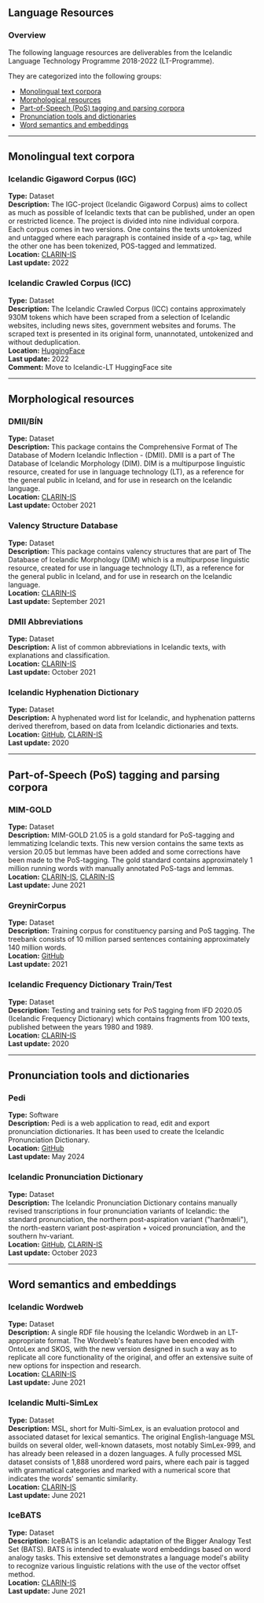 ## Language Resources

### Overview

The following language resources are deliverables from the Icelandic Language Technology
Programme 2018-2022 (LT-Programme).

They are categorized into the following groups:

* [Monolingual text corpora](#monolingual-text-corpora)
* [Morphological resources](#morphological-resources)
* [Part-of-Speech (PoS) tagging and parsing corpora](#part-of-speech-pos-tagging-and-parsing-corpora)
* [Pronunciation tools and dictionaries](#pronunciation-tools-and-dictionaries)
* [Word semantics and embeddings](#word-semantics-and-embeddings)

---

## Monolingual text corpora

### Icelandic Gigaword Corpus (IGC)
**Type:** Dataset  
**Description:** The IGC-project (Icelandic Gigaword Corpus) aims to collect as much as possible of Icelandic texts that can be published, under an open or restricted licence. The project is divided into nine individual corpora. Each corpus comes in two versions. One contains the texts untokenized and untagged where each paragraph is contained inside of a `<p>` tag, while the other one has been tokenized, POS-tagged and lemmatized.  
**Location:** [CLARIN-IS](http://hdl.handle.net/20.500.12537/254)  
**Last update:** 2022

### Icelandic Crawled Corpus (ICC)
**Type:** Dataset  
**Description:** The Icelandic Crawled Corpus (ICC) contains approximately 930M tokens which have been scraped from a selection of Icelandic websites, including news sites, government websites and forums. The scraped text is presented in its original form, unannotated, untokenized and without deduplication.  
**Location:** [HuggingFace](https://huggingface.co/datasets/jonfd/ICC)  
**Last update:** 2022  
**Comment:** Move to Icelandic-LT HuggingFace site

---

## Morphological resources

### DMII/BÍN
**Type:** Dataset  
**Description:** This package contains the Comprehensive Format of The Database of Modern Icelandic Inflection - (DMII). DMII is a part of The Database of Icelandic Morphology (DIM). DIM is a multipurpose linguistic resource, created for use in language technology (LT), as a reference for the general public in Iceland, and for use in research on the Icelandic language.  
**Location:** [CLARIN-IS](http://hdl.handle.net/20.500.12537/162)  
**Last update:** October 2021

### Valency Structure Database
**Type:** Dataset  
**Description:** This package contains valency structures that are part of The Database of Icelandic Morphology (DIM) which is a multipurpose linguistic resource, created for use in language technology (LT), as a reference for the general public in Iceland, and for use in research on the Icelandic language.  
**Location:** [CLARIN-IS](http://hdl.handle.net/20.500.12537/163)  
**Last update:** September 2021

### DMII Abbreviations
**Type:** Dataset  
**Description:** A list of common abbreviations in Icelandic texts, with explanations and classification.  
**Location:** [CLARIN-IS](http://hdl.handle.net/20.500.12537/164)  
**Last update:** October 2021

### Icelandic Hyphenation Dictionary
**Type:** Dataset  
**Description:** A hyphenated word list for Icelandic, and hyphenation patterns derived therefrom, based on data from Icelandic dictionaries and texts.  
**Location:** [GitHub](https://github.com/icelandic-lt/hyphenation-is), [CLARIN-IS](http://hdl.handle.net/20.500.12537/86)  
**Last update:** 2020

---

## Part-of-Speech (PoS) tagging and parsing corpora

### MIM-GOLD
**Type:** Dataset  
**Description:** MIM-GOLD 21.05 is a gold standard for PoS-tagging and lemmatizing Icelandic texts. This new version contains the same texts as version 20.05 but lemmas have been added and some corrections have been made to the PoS-tagging. The gold standard contains approximately 1 million running words with manually annotated PoS-tags and lemmas.  
**Location:** [CLARIN-IS](http://hdl.handle.net/20.500.12537/113), [CLARIN-IS](http://hdl.handle.net/20.500.12537/114)  
**Last update:** June 2021

### GreynirCorpus
**Type:** Dataset  
**Description:** Training corpus for constituency parsing and PoS tagging.
The treebank consists of 10 million parsed sentences containing approximately
140 million words.  
**Location:** [GitHub](https://github.com/icelandic-lt/GreynirCorpus)  
**Last update:** 2021

### Icelandic Frequency Dictionary Train/Test
**Type:** Dataset  
**Description:** Testing and training sets for PoS tagging from IFD 2020.05 (Icelandic Frequency Dictionary) which contains fragments from 100 texts, published between the years 1980 and 1989.  
**Location:** [CLARIN-IS](http://hdl.handle.net/20.500.12537/38)  
**Last update:** 2020

---

## Pronunciation tools and dictionaries

### Pedi
**Type:** Software  
**Description:** Pedi is a web application to read, edit and export pronunciation dictionaries. It has been used to create the Icelandic Pronunciation Dictionary.  
**Location:** [GitHub](https://github.com/icelandic-lt/pedi)  
**Last update:** May 2024

### Icelandic Pronunciation Dictionary
**Type:** Dataset  
**Description:** The Icelandic Pronunciation Dictionary contains manually revised transcriptions in four pronunciation variants of Icelandic: the standard pronunciation, the northern post-aspiration variant ("harðmæli"), the north-eastern variant post-aspiration + voiced pronunciation, and the southern hv-variant.  
**Location:** [GitHub](https://github.com/icelandic-lt/iceprondict), [CLARIN-IS](http://hdl.handle.net/20.500.12537/154)  
**Last update:** October 2023

---

## Word semantics and embeddings

### Icelandic Wordweb
**Type:** Dataset  
**Description:** A single RDF file housing the Icelandic Wordweb in an LT-appropriate format. The Wordweb's features have been encoded with OntoLex and SKOS, with the new version designed in such a way as to replicate all core functionality of the original, and offer an extensive suite of new options for inspection and research.  
**Location:** [CLARIN-IS](http://hdl.handle.net/20.500.12537/117)  
**Last update:** June 2021

### Icelandic Multi-SimLex
**Type:** Dataset  
**Description:** MSL, short for Multi-SimLex, is an evaluation protocol and associated dataset for lexical semantics. The original English-language MSL builds on several older, well-known datasets, most notably SimLex-999, and has already been released in a dozen languages. A fully processed MSL dataset consists of 1,888 unordered word pairs, where each pair is tagged with grammatical categories and marked with a numerical score that indicates the words' semantic similarity.  
**Location:** [CLARIN-IS](http://hdl.handle.net/20.500.12537/121)  
**Last update:** June 2021

### IceBATS
**Type:** Dataset  
**Description:** IceBATS is an Icelandic adaptation of the Bigger Analogy Test Set (BATS). BATS is intended to evaluate word embeddings based on word analogy tasks. This extensive set demonstrates a language model's ability to recognize various linguistic relations with the use of the vector offset method.  
**Location:** [CLARIN-IS](http://hdl.handle.net/20.500.12537/120)  
**Last update:** June 2021
